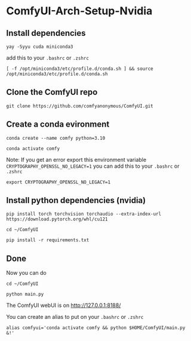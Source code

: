 # ComfyUI-Arch-Setup-Nvidia

## Install dependencies
```
yay -Syyu cuda miniconda3
```
add this to your ```.bashrc``` or ```.zshrc```
```
[ -f /opt/miniconda3/etc/profile.d/conda.sh ] && source /opt/miniconda3/etc/profile.d/conda.sh
```

## Clone the ComfyUI repo
```
git clone https://github.com/comfyanonymous/ComfyUI.git
```
## Create a conda evironment
```
conda create --name comfy python=3.10
```
```
conda activate comfy
```
Note: If you get an error export this environment variable ```CRYPTOGRAPHY_OPENSSL_NO_LEGACY=1```
you can add this to your ```.bashrc``` or ```.zshrc```
```
export CRYPTOGRAPHY_OPENSSL_NO_LEGACY=1
```

## Install python dependencies (nvidia)
```
pip install torch torchvision torchaudio --extra-index-url https://download.pytorch.org/whl/cu121
```
```
cd ~/ComfyUI
```
```
pip install -r requirements.txt
```
## Done
Now you can do 
```
cd ~/ComfyUI
```
```
python main.py
```
The ComfyUI webUI is on http://127.0.0.1:8188/

You can create an alias to put on your ```.bashrc``` or ```.zshrc```
```
alias comfyui='conda activate comfy && python $HOME/ComfyUI/main.py &!'
```
